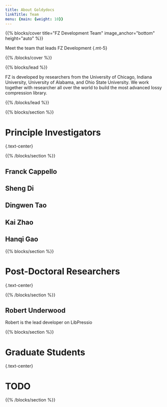 ```yaml
---
title: About Goldydocs
linkTitle: Team
menu: {main: {weight: 10}}
---
```


{{% blocks/cover title="FZ Development Team" image_anchor="bottom" height="auto" %}}

Meet the team that leads FZ Development
{.mt-5}

{{% /blocks/cover %}}

{{% blocks/lead %}}

FZ is developed by researchers from the University of Chicago, Indiana University, University of Alabama, and Ohio State University.
We work together with researcher all over the world to build the most advanced lossy compression library.

{{% /blocks/lead %}}

{{% blocks/section %}}

# Principle Investigators
{.text-center}

{{% /blocks/section %}}

## Franck Cappello

## Sheng Di

## Dingwen Tao

## Kai Zhao

## Hanqi Gao

{{% blocks/section %}}

# Post-Doctoral Researchers
{.text-center}

{{% /blocks/section %}}
## Robert Underwood

Robert is the lead developer on LibPressio

{{% blocks/section %}}

# Graduate Students
{.text-center}

# TODO

{{% /blocks/section %}}

